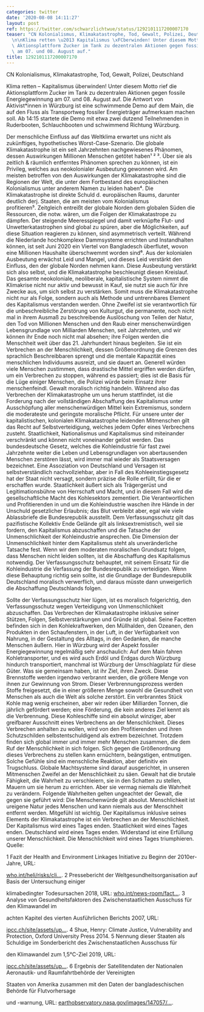 ```yaml
---
categories: twitter
date: '2020-08-08 14:11:27'
layout: post
ref: https://twitter.com/schwarzlichtwue/status/1292101117200007170
teaser: "CN Kolonialismus, Klimakatastrophe, Tod, Gewalt, Polizei, Deutschland\n\n\
  \n\nKlima retten \u2013 Kapitalismus \xFCberwinden! Unter diesem Motto rief die\
  \ Aktionsplattform Zucker im Tank zu dezentralen Aktionen gegen fossile Energiegewinnung\
  \ am 07. und 08. August auf."
title: 1292101117200007170
---
```

CN Kolonialismus, Klimakatastrophe, Tod, Gewalt, Polizei, Deutschland



Klima retten – Kapitalismus überwinden! Unter diesem Motto rief die Aktionsplattform Zucker im Tank zu dezentralen Aktionen gegen fossile Energiegewinnung am 07. und 08. August auf.
Die Antwort von Aktivist\*innen in Würzburg ist eine schwimmende Demo auf dem Main, die auf den Fluss als Transportweg fossiler Energieträger aufmerksam machen soll.
Ab 14:15 startete die Demo mit etwa zwei dutzend Teilnehmenden in Ruderbooten, Schlauchbooten und schwimmend Richtung Würzburg.



Der menschliche Einfluss auf das Weltklima erwartet uns nicht als zukünftiges, hypothetisches Worst-Case-Szenario.
Die globale Klimakatastrophe ist ein seit Jahrzehnten nachgewiesenes Phänomen, dessen Auswirkungen Millionen Menschen getötet haben¹ ² ³. Über sie als zeitlich &amp; räumlich entferntes Phänomen sprechen zu können, ist ein Privileg, welches aus neokolonialer Ausbeutung gewonnen wird.
Am meisten betroffen von den Auswirkungen der Klimakatastrophe sind die Regionen der Welt, die unter dem Fortbestand des europäischen Kolonialismus unter anderem Namen zu leiden haben⁴.
Die Klimakatastrophe ist direkte Schuld d. europäischen Raums, darunter deutlich derj. Staaten, die am meisten vom Kolonialismus profitieren⁵. Zeitgleich entreißt der globale Norden dem globalen Süden die Ressourcen, die notw. wären, um die Folgen der Klimakatastrope zu dämpfen.
Der steigende Meeresspiegel und damit verknüpfte Flut- und Unwetterkatastrophen sind global zu spüren, aber die Möglichkeiten, auf diese Situation reagieren zu können, sind asymmetrisch verteilt.
Während die Niederlande hochkomplexe Dammsysteme errichten und Instandhalten können, ist seit Juni 2020 ein Viertel von Bangladesch überflutet, wovon eine Millionen Haushalte überschwemmt worden sind⁶.
Aus der kolonialen Ausbeutung erwächst Leid und Mangel, und dieses Leid verstärkt den Einfluss, den der globale Norden nehmen kann. Diese Ausbeutung verstärkt sich also selbst, und die Klimakatastrophe beschleunigt diesen Kreislauf.
Das gesamte neokoloniale, neoliberale, kapitalistische System nimmt die Klimakrise nicht nur aktiv und bewusst in Kauf, sie nutzt sie auch für ihre Zwecke aus, um sich selbst zu verstärken.
Somit muss die Klimakatastrophe nicht nur als Folge, sondern auch als Methode und untrennbares Element des Kapitalismus verstanden werden.
Ohne Zweifel ist sie verantwortlich für die unbeschreibliche Zerstörung von Kulturgut, die permanente, noch nicht mal in ihrem Ausmaß zu beschreibende Auslöschung von Teilen der Natur, den Tod von Millionen Menschen und den Raub einer menschenwürdigen Lebensgrundlage von
Milliarden Menschen, seit Jahrzehnten, und wir können ihr Ende noch nicht mal absehen; ihre Folgen werden die Menschheit weit über das 21. Jahrhundert hinaus begleiten.
Sie ist ein Verbrechen an der Menschlichkeit, dessen Größenordnung die Grenzen des sprachlich Beschreibbaren sprengt und die mentale Kapazität eines menschlichen Individuums ausreizt, und sie dauert an.
Generell würden viele Menschen zustimmen, dass drastische Mittel ergriffen werden dürfen, um ein Verbrechen zu stoppen, während es passiert; dies ist die Basis für die Lüge einiger Menschen, die Polizei würde beim Einsatz ihrer menschenfeindl. Gewalt moralisch richtig handeln.
Während also das Verbrechen der Klimakatastrophe um uns herum stattfindet, ist die Forderung nach der vollständigen Abschaffung des Kapitalismus unter Ausschöpfung aller menschenwürdigen Mittel kein Extremismus, sondern die moderateste und geringste moralische Pflicht.
Für unsere unter der kapitalistischen, kolonialen Klimakatastrophe leidenden Mitmenschen gilt das Recht auf Selbstverteidigung, welches jedem Opfer eines Verbrechens zusteht.
Staatlichkeit, Nationalismus und Kapitalismus sind miteinander verschränkt und können nicht voneinander gelöst werden.
Das bundesdeutsche Gesetz, welches die Kohleindustrie für fast zwei Jahrzehnte weiter die Leben und Lebensgrundlagen von abertausenden Menschen zerstören lässt, wird immer mal wieder als Staatsversagen bezeichnet.
Eine Assoziation von Deutschland und Versagen ist selbstverständlich nachvollziehbar, aber in Fall des Kohleeinstiegsgesetz hat der Staat nicht versagt, sondern präzise die Rolle erfüllt, für die er erschaffen wurde.
Staatlichkeit äußert sich als Trägergerüst und Legitimationsbühne von Herrschaft und Macht, und in diesem Fall wird die gesellschaftliche Macht des Kohlesektors zementiert.
Die Verantwortlichen und Profitierenden in und um die Kohleindustrie waschen ihre Hände in der Unschuld gesetzlicher Erlaubnis; das Blut verbleibt aber, egal wie viele Ablassbriefe die Bundesrepublik ausstellt.
Dem Verfassungsschutz gilt das pazifistische Kollektiv Ende Gelände gilt als linksextremistisch, weil sie fordern, den Kapitalismus abzuschaffen und die Tatsache der Unmenschlichkeit der Kohleindustrie ansprechen.
Die Dimension der Unmenschlichkeit hinter dem Kapitalismus steht als unveränderliche Tatsache fest. Wenn wir dem moderaten moralischen Grundsatz folgen, dass Menschen nicht leiden sollten, ist die Abschaffung des Kapitalismus notwendig.
Der Verfassungsschutz behauptet, mit seinem Einsatz für die Kohleindustrie die Verfassung der Bundesrepublik zu verteidigen. Wenn diese Behauptung richtig sein sollte, ist die Grundlage der Bundesrepublik Deutschland moralisch verwerflich, und daraus müsste dann unweigerlich die Abschaffung Deutschlands folgen.

Sollte der Verfassungsschutz hier lügen, ist es moralisch folgerichtig, den Verfassungsschutz wegen Verteidigung von Unmenschlichkeit abzuschaffen.
Das Verbrechen der Klimakatastrophe inklusive seiner Stützen, Folgen, Selbstverstärkungen und Gründe ist global.
Seine Facetten befinden sich in den Kohlekraftwerken, den Müllhalden, den Ozeanen, den Produkten in den Schaufenstern, in der Luft, in der Verfügbarkeit von Nahrung, in der Gestaltung des Alltags, in den Gedanken, die manche Menschen äußern.
Hier in Würzburg wird der Aspekt fossiler Energiegewinnung regelmäßig sehr anschaulich: Auf dem Main fahren Kohletransporter, und es wird auch Erdöl und Erdgas durch Würzburg hindurch transportiert, manchmal ist Würzburg der Umschlagplatz für diese Güter.
Was sie gemeinsam haben, ist ihr Ziel, ihren Zweck. Diese Brennstoffe werden irgendwo verbrannt werden, die größere Menge von ihnen zur Gewinnung von Strom.
Dieser Verbrennungsprozess werden Stoffe freigesetzt, die in einer größeren Menge sowohl die Gesundheit von Menschen als auch die Welt als solche zerstört.
Ein verbranntes Stück Kohle mag wenig erscheinen, aber wir reden über Milliarden Tonnen, die jährlich gefördert werden; eine Förderung, die kein anderes Ziel kennt als die Verbrennung.
Diese Kohleschiffe sind ein absolut winziger, aber greifbarer Ausschnitt eines Verbrechens an der Menschlichkeit.
Dieses Verbrechen anhalten zu wollen, wird von den Profitierenden und ihren Schutzschilden selbstentschuldigend als extrem bezeichnet. Trotzdem finden sich global immer und immer mehr Menschen zusammen, die dem Ruf der Menschlichkeit in sich folgen.
Sich gegen die Größenordnung dieses Verbrechens zu stellen kann ernüchtern, beängstigen, entmutigen. Solche Gefühle sind ein menschliche Reaktion, aber definitiv ein Trugschluss. Globale Machtsysteme sind darauf ausgerichtet, in unseren Mitmenschen Zweifel an der Menschlichkeit zu säen. Gewalt hat die brutale Fähigkeit, die Wahrheit zu verschleiern, sie in den Schatten zu stellen, Mauern um sie herum zu errichten. Aber sie vermag niemals die Wahrheit zu verändern.
Folgende Wahrheiten gelten ungeachtet der Gewalt, die gegen sie geführt wird: Die Menschenwürde gilt absolut. Menschlichkeit ist ureigene Natur jedes Menschen und kann niemals aus der Menschheit entfernt werden.
Mitgefühl ist wichtig. Der Kapitalismus inklusive seines Elements der Klimakatastrophe ist ein Verbrechen an der Menschlichkeit. Der Kapitalismus wird eines Tages enden. Staatlichkeit wird eines Tages enden. Deutschland wird eines Tages enden.
Widerstand ist eine Erfüllung unserer Menschlichkeit. Die Menschlichkeit wird eines Tages triumphieren.
Quelle:

1 Fazit der Health and Environment Linkages Initiative zu Beginn der 2010er-Jahre, URL: 

[who.int/heli/risks/cli…](https://www.who.int/heli/risks/climate/climatechange/en/).
2 Pressebericht der Weltgesundheitsorganisation auf Basis der Untersuchung einiger 

klimabedingter Todesursachen 2018, URL: [who.int/news-room/fact…](https://www.who.int/news-room/fact-sheets/detail/climate-change-and-health).
3 Analyse von Gesundheitsfaktoren des Zwischenstaatlichen Ausschuss für den Klimawandel im 

achten Kapitel des vierten Ausführlichen Berichts 2007, URL: 

[ipcc.ch/site/assets/up…](https://www.ipcc.ch/site/assets/uploads/2018/02/ar4-wg2-chapter8-1.pdf).
4 Shue, Henry: Climate Justice, Vulnerability and Protection, Oxford University Press 2014.
5 Nennung dieser Staaten als Schuldige im Sonderbericht des Zwischenstaatlichen Ausschuss für 

den Klimawandel zum 1,5°C-Ziel 2019, URL: 

[ipcc.ch/site/assets/up…](https://www.ipcc.ch/site/assets/uploads/sites/2/2019/06/SR15_Full_Report_High_Res.pdf).
6 Ergebnis der Satellitendaten der Nationalen Aeronautik- und Raumfahrtbehörde der Vereinigten 

Staaten von Amerika zusammen mit den Daten der bangladeschischen Behörde für Flutvorhersage 

und -warnung, URL: [earthobservatory.nasa.gov/images/147057/…](https://earthobservatory.nasa.gov/images/147057/intense-flooding-in-bangladesh).